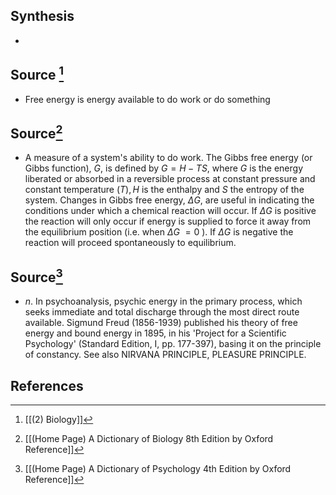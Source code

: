 ## Synthesis
- 
## Source [^1]
- Free energy is energy available to do work or do something
## Source[^2]
- A measure of a system's ability to do work. The Gibbs free energy (or Gibbs function), $G$, is defined by $G=H-T S$, where $G$ is the energy liberated or absorbed in a reversible process at constant pressure and constant temperature $(T), H$ is the enthalpy and $S$ the entropy of the system. Changes in Gibbs free energy, $\Delta G$, are useful in indicating the conditions under which a chemical reaction will occur. If $\Delta G$ is positive the reaction will only occur if energy is supplied to force it away from the equilibrium position (i.e. when $\Delta G$ $=0$ ). If $\Delta G$ is negative the reaction will proceed spontaneously to equilibrium.
## Source[^3]
- $n$. In psychoanalysis, psychic energy in the primary process, which seeks immediate and total discharge through the most direct route available. Sigmund Freud (1856-1939) published his theory of free energy and bound energy in 1895, in his 'Project for a Scientific Psychology' (Standard Edition, I, pp. 177-397), basing it on the principle of constancy. See also NIRVANA PRINCIPLE, PLEASURE PRINCIPLE.
## References

[^1]: [[(2) Biology]]
[^2]: [[(Home Page) A Dictionary of Biology 8th Edition by Oxford Reference]]
[^3]: [[(Home Page) A Dictionary of Psychology 4th Edition by Oxford Reference]]